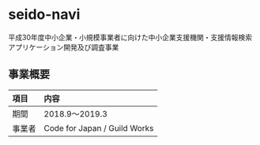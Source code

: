 # seido-navi
平成30年度中小企業・小規模事業者に向けた中小企業支援機関・支援情報検索アプリケーション開発及び調査事業

## 事業概要

| 項目 | 内容 |
| :-- | :-- |
| 期間 | 2018.9〜2019.3 |
| 事業者 | Code for Japan / Guild Works |
